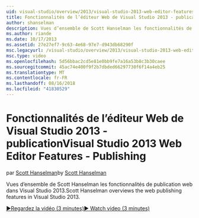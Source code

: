 ```yaml
---
uid: visual-studio/overview/2013/visual-studio-2013-web-editor-features-publishing
title: Fonctionnalités de l’éditeur Web de Visual Studio 2013 - publication | Microsoft Docs
author: shanselman
description: Vues d’ensemble de Scott Hanselman les fonctionnalités de publication web dans Visual Studio 2013.
ms.author: riande
ms.date: 10/17/2013
ms.assetid: 27e27ef7-9c63-4e68-97e7-d943db68290f
msc.legacyurl: /visual-studio/overview/2013/visual-studio-2013-web-editor-features-publishing
msc.type: video
ms.openlocfilehash: 5d56bbac2cd5e81e0bb9fe7a16a53b8c3b30caee
ms.sourcegitcommit: 45ac74e400f9f2b7dbded66297730f6f14a4eb25
ms.translationtype: MT
ms.contentlocale: fr-FR
ms.lasthandoff: 08/16/2018
ms.locfileid: "41830529"
---
```

<a name="visual-studio-2013-web-editor-features---publishing"></a><span data-ttu-id="b7dd1-103">Fonctionnalités de l’éditeur Web de Visual Studio 2013 - publication</span><span class="sxs-lookup"><span data-stu-id="b7dd1-103">Visual Studio 2013 Web Editor Features - Publishing</span></span>
====================
<span data-ttu-id="b7dd1-104">par [Scott Hanselman](https://github.com/shanselman)</span><span class="sxs-lookup"><span data-stu-id="b7dd1-104">by [Scott Hanselman](https://github.com/shanselman)</span></span>

<span data-ttu-id="b7dd1-105">Vues d’ensemble de Scott Hanselman les fonctionnalités de publication web dans Visual Studio 2013.</span><span class="sxs-lookup"><span data-stu-id="b7dd1-105">Scott Hanselman overviews the web publishing features in Visual Studio 2013.</span></span>

[<span data-ttu-id="b7dd1-106">&#9654;Regardez la vidéo (3 minutes)</span><span class="sxs-lookup"><span data-stu-id="b7dd1-106">&#9654; Watch video (3 minutes)</span></span>](https://channel9.msdn.com/Blogs/ASP-NET-Site-Videos/visual-studio-2013-web-editor-features-publishing)
